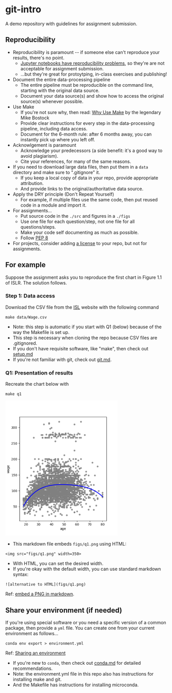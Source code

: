 
# git-intro

A demo repository with guidelines for assignment submission.

## Reproducibility

* Reproducibility is paramount -- if someone else can't reproduce your results, there's no point.
  * [Jupyter notebooks have reproducibility problems](https://www.nature.com/articles/d41586-021-01174-w),
so they're are not acceptable for assignment submission.
  * ...but they're great for protoytping, in-class exercises and publishing!
* Document the entire data-processing pipeline
  * The entire pipeline must be reproducible on the command line, starting with the original data source.
  * Document your data source(s) and show how to access the original source(s) whenever possible.
* Use Make
  * If you're not sure why, then read: [Why Use Make](https://bost.ocks.org/mike/make/) by the legendary Mike Bostock
  * Provide clear instructions for every step in the data-processing pipeline, including data access.
  * Document for the 6-month rule: after 6 months away, you can instantly pick up where you left off.
* Acknowlgement is paramount
  * Acknowledge your predecessors (a side benefit: it's a good way to avoid plagiarism).
  * Cite your references, for many of the same reasons.
* If you need to download large data files, then put them in a `data` directory and make sure to ".gitignore" it.
  * If you keep a local copy of data in your repo, provide appropriate attribution.
  * And provide links to the original/authoritative data source.
* Apply the DRY principle (Don't Repeat Yourself)
  * For example, if multiple files use the same code, then put reused code in a module and import it.
* For assignments...
  * Put source code in the `./src` and figures in a `./figs`
  * Use one file for each question/step, not one file for all questions/steps.
  * Make your code self documenting as much as possible.
  * Follow [PEP 8](https://peps.python.org/pep-0008/)
* For projects, consider adding [a license](https://docs.github.com/en/repositories/managing-your-repositorys-settings-and-features/customizing-your-repository/licensing-a-repository) to your repo, but not for assignments.

## For example

Suppose the assignment asks you to reproduce the first chart in Figure 1.1 of ISLR. The solution follows.

### Step 1: Data access

Download the CSV file from the [ISL](http://statlearning.com) website with the following command
```
make data/Wage.csv
```

* Note: this step is automatic if you start with Q1 (below) because of the way the Makefile is set up.
* This step is necessary when cloning the repo because CSV files are .gitignored.
* If you don't have requisite software, like "make", then check out [setup.md](setup.md)
* If you're not familiar with git, check out [git.md](git.md).

### Q1: Presentation of results

Recreate the chart below with
```
make q1
```

<img src="figs/q1.png" width=350>

* This markdown file embeds `figs/q1.png` using HTML:
```
<img src="figs/q1.png" width=350>
```
* With HTML, you can set the desired width.
* If you're okay with the default width, you can use standard markdown syntax:
```
![alternative to HTML](figs/q1.png)
```
Ref: [embed a PNG in markdown](https://docs.github.com/en/get-started/writing-on-github/getting-started-with-writing-and-formatting-on-github/basic-writing-and-formatting-syntax#images).

## Share your environment (if needed)

If you're using special software or you need a specific version of a common package, 
then provide a `yml` file.
You can create one from your current environment as follows...
```
conda env export > environment.yml
```
Ref: [Sharing an environment](https://conda.io/projects/conda/en/latest/user-guide/tasks/manage-environments.html#sharing-an-environment)

* If you're new to `conda`, then check out [conda.md](conda.md) for detailed recommendations.
* Note: the environment.yml file in this repo also has instructions for installing make and git.
* And the Makefile has instructions for installing microconda.
